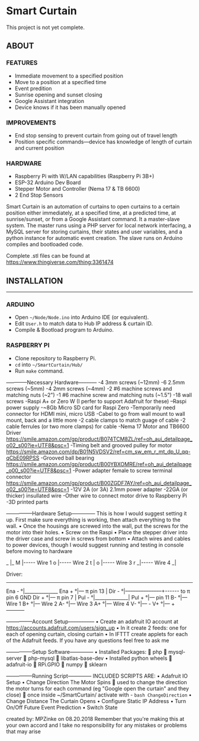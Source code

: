 
# Smart Curtain
This project is not yet complete.

## ABOUT
### FEATURES
- Immediate movement to a specified position
- Move to a position at a specified time
- Event predition
- Sunrise opening and sunset closing
- Google Assistant integration
- Device knows if it has been manually opened

### IMPROVEMENTS
- End stop sensing to prevent curtain from going out of travel length
- Position specific commands—device has knowledge of length of curtain and current position

### HARDWARE
- Raspberry Pi with W/LAN capabilities  (Raspberry Pi 3B+)
- ESP-32 Arduino Dev Board
- Stepper Motor and Controller  (Nema 17 & TB 6600)
- 2 End Stop Sensors


Smart Curtain is an automation of curtains to open curtains to a certain position either immediately, at a specified time, at a predicted time, at sunrise/sunset, or from a Google Assistant command.
It a master-slave system.  The master runs using a PHP server for local network interfacing, a MySQL server for storing curtains, their states and user variables, and a python instance for automatic event creation.  The slave runs on Arduino compiles and bootloaded code. 




Complete .stl files can be found at https://www.thingiverse.com/thing:3361474


<!-- –––––––––––––––About–––––––––––––
This is a design for an automated curtain that can link in to Google Assistant.  I have implemented
the design and it works as I have done it.Feel free to change what ever you want about it and give 
me constructive feedback.Currently, there are software designs, a lite version and a more capable
version.  The light version stores its info in a textfile and is a simple client to Adafruit IO
which connects with IFTTT to Google Assistant.  The other version runs a database which connects
to a PHP localhost portal through which you can see the state, schedule events, and view/delete set
events. For the more capable portal version, I would suggest a Rasbperry Pi A+.
TL;DR Lite version you tell Google to open/close your curtains.  Portal version you can do what the
lite version does and set times to open/close.  -->

## INSTALLATION

---

### ARDUINO

- Open `~/Node/Node.ino` into Arduino IDE (or equivalent).
- Edit `User.h` to match data to Hub IP address & curtain ID.
- Compile & Bootload program to Arduino.

### RASPBERRY PI

- Clone repository to Raspberry Pi.
- `cd` into `~/SmartCurtain/Hub/`
- Run `make` command.



––––––––Necessary Hardware–––––––
-4 3mm screws (~12mm)
-6 2.5mm screws (~5mm)
-4 2mm screws (~4mm)
-2 #6 machine screws and matching nuts (~2")
-1 #6 machine screw and matching nuts (~1.5")
-18 wall screws
-Raspi A+ or Zero W (I perfer to support Adafruit for these)
–Raspi power supply
-~8Gb Micro SD card for Raspi Zero
-Temporarily need connector for HDMI mini, micro USB
-Cabel to go from wall mount to wall mount, back and a little more
-2 cable clamps to match guage of cable
-2 cable ferrules (or two more clamps) for cable
-Nema 17 Motor and TB6600 Driver https://smile.amazon.com/gp/product/B074TCM8ZL/ref=oh_aui_detailpage_o02_s00?ie=UTF8&psc=1
-Timing belt and grooved pulley for motor https://smile.amazon.com/dp/B01N5VDSV2/ref=cm_sw_em_r_mt_dp_U_qq-qCbE09RPSS
-Grooved ball bearing https://smile.amazon.com/gp/product/B00YBXOMRE/ref=oh_aui_detailpage_o00_s00?ie=UTF8&psc=1
-Power adapter female to screw terminal connector https://smile.amazon.com/gp/product/B00ZGDF7AY/ref=oh_aui_detailpage_o02_s00?ie=UTF8&psc=1
-12V 2A (or 3A) 2.1mm power adapter
-22GA (or thicker) insullated wire
-Other wire to connect motor drive to Raspberry Pi
-3D printed parts



––––––––––Hardware Setup–––––––––
This is how I would suggest setting it up.  First make sure everything is working, then attach everything to the wall.
• Once the housings are screwed into the wall, put the screws for the motor into their holes.
• Screw on the Raspi
• Place the stepper driver into the driver case and screw in screws from bottom
• Attach wires and cables to power devices, though I would suggest running and testing in console before moving to hardware


_
 |_
M  |----- Wire 1
o  |----- Wire 2
t  |
o  |----- Wire 3
r _|----- Wire 4
_|

Driver:
_______
Ena - °|______________
Ena + °|–– π pin 13   |
Dir - °|––––––––––––––+------  to π pin 6 GND
Dir + °|–– π pin 7    |
Pul - °|______________|
Pul + °|–– pin 11
B-    °|–– Wire 1
B+    °|–– Wire 2
A-    °|–– Wire 3
A+    °|–– Wire 4
V-    °|–– -
V+    °|–– +
–––––––


––––––––––Account Setup––––––––––
• Create an adafruit IO account at https://accounts.adafruit.com/users/sign_up
• In it create 2 feeds: one for each of opening curtain, closing curtain
• In IFTTT create applets for each of the Adafruit feeds.  If you have any questions feel free to ask me


––––––––––Setup Software–––––––––
• Installed Packages:
	 php
	 mysql-server
	 php-mysql
	 libatlas-base-dev
• Installed python wheels
	 adafruit-io
	 RPi.GPIO
	 numpy
	 sklearn


––––––––––Running Script–––––––––
INCLUDED SCRIPTS ARE:
• Adafruit IO Setup
• Change Direction The Motor Spins 
	 used to change the direction the motor turns for each command (eg "Google open the curtain" and they close)
	 once inside ~/SmartCurtain/ activate with
    - `bash ChangeDirection`
• Change Distance The Curtain Opens
• Configure Static IP Address
• Turn On/Off Future Event Prediction
• Switch State

created by: MPZinke on 08.20.2018
Remember that you're making this at your own accord and I take no responsibility for any mistakes or problems that may arise